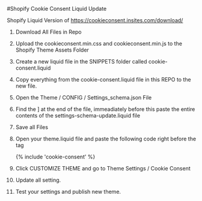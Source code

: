 #Shopify Cookie Consent Liquid Update  

Shopify Liquid Version of https://cookieconsent.insites.com/download/

1. Download All Files in Repo
2. Upload the cookieconsent.min.css and cookieconsent.min.js to the Shopify Theme Assets Folder
3. Create a new liquid file in the SNIPPETS folder called cookie-consent.liquid
4. Copy everything from the cookie-consent.liquid file in this REPO to the new file.
5. Open the Theme / CONFIG / Settings_schema.json File
6. Find the ] at the end of the file, immeadiately before this paste the entire contents of the settings-schema-update.liquid file
7. Save all Files
8. Open your theme.liquid file and paste the following code right before the </body> tag

     {% include 'cookie-consent' %}


10. Click CUSTOMIZE THEME and go to Theme Settings / Cookie Consent
11. Update all setting.
12. Test your settings and publish new theme.